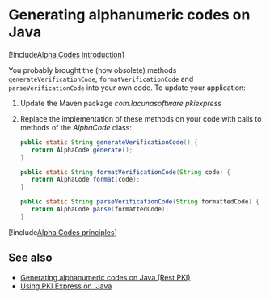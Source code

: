﻿# Generating alphanumeric codes on Java

[!include[Alpha Codes introduction](../../../includes/alpha-codes-intro.md)]

You probably brought the (now obsolete) methods `generateVerificationCode`, `formatVerificationCode` and `parseVerificationCode`
into your own code. To update your application:

1. Update the Maven package *com.lacunasoftware.pkiexpress*
1. Replace the implementation of these methods on your code with calls to methods of the *AlphaCode* class:

   ```java
   public static String generateVerificationCode() {
      return AlphaCode.generate();
   }
   
   public static String formatVerificationCode(String code) {
      return AlphaCode.format(code);
   }
   
   public static String parseVerificationCode(String formattedCode) {
      return AlphaCode.parse(formattedCode);
   }
   ```

[!include[Alpha Codes principles](../../../includes/alpha-codes-principles.md)]

## See also

* [Generating alphanumeric codes on Java (Rest PKI)](../../rest-pki/java/alpha-codes.md)
* [Using PKI Express on .Java](index.md)
